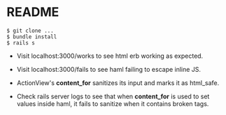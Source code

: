 # README

```
$ git clone ...
$ bundle install
$ rails s
```

* Visit localhost:3000/works to see html erb working as expected.

* Visit localhost:3000/fails to see haml failing to escape inline JS.

* ActionView's **content_for** sanitizes its input and marks it as html_safe.

* Check rails server logs to see that when **content_for** is used to set values inside haml, it fails to sanitize when it contains broken tags.
